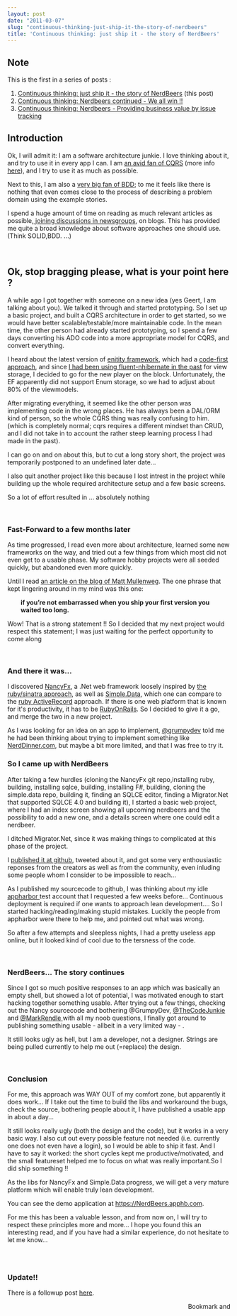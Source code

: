 ```yaml
---
layout: post
date: "2011-03-07"
slug: "continuous-thinking-just-ship-it-the-story-of-nerdbeers"
title: 'Continuous thinking: just ship it - the story of NerdBeers'
---
```


<h2>Note</h2>
<p>This is the first in a series of posts :</p>
<ol>
<li><a href="https://www.corebvba.be/blog/post.aspx?id=47b4b0d1-1c1f-46a0-8a8d-5e4733b92868">Continuous thinking: just ship it - the story of NerdBeers</a> (this post)</li>
<li><a href="https://www.corebvba.be/blog/post.aspx?id=567301d7-eb44-4622-ba2a-1bb53ff54cb6">Continuous thinking: Nerdbeers continued - We all win !!</a></li>
<li><a href="https://www.corebvba.be/blog/post.aspx?id=e10561a4-bb3b-40cd-a333-4aa28b8b0f27">Continuous thinking: Nerdbeers - Providing business value by issue tracking</a></li>
</ol>
<h2>Introduction</h2>
<p>Ok, I will admit it: I am a software architecture junkie. I love thinking about it, and try to use it in every app I can. I am <a href="https://www.corebvba.be/blog/?tag=/CQRS">an avid fan of CQRS</a> (more info <a href="https://cqrsinfo.com/about/">here</a>), and I try to use it as much as possible.</p>
<p>Next to this, I am also a <a href="https://www.corebvba.be/blog/?tag=/BDD">very big fan of BDD</a>; to me it feels like there is nothing that even comes close to the process of describing a problem domain using the example stories.</p>
<p>I spend a huge amount of time on reading as much relevant articles as possible,<a href="https://groups.google.com" target="_blank"> joining discussions in newsgroups</a>, on blogs. This has provided me quite a broad knowledge about software approaches one should use. (Think SOLID,BDD. ...)</p>
<p>&nbsp;</p>
<h2>Ok, stop bragging please, what is your point here ?</h2>
<p>A while ago I got together with someone on a new idea (yes Geert, I am talking about you). We talked it through and started prototyping. So I set up a basic project, and built a CQRS architecture in order to get started, so we would have better scalable/testable/more maintainable code. In the mean time, the other person had already started prototyping, so I spend a few days converting his ADO code into a more appropriate model for CQRS, and convert everything.</p>
<p>I heard about the latest version of <a href="https://msdn.microsoft.com/en-us/library/aa697427%28v=vs.80%29" target="_blank">enitity framework</a>, which had a <a href="https://weblogs.asp.net/scottgu/archive/2010/07/16/code-first-development-with-entity-framework-4" target="_blank">code-first approach</a>, and since <a href="https://github.com/ToJans/MVCExtensions" target="_blank">I had been using fluent-nhibernate in the past</a> for view storage, I decided to go for the new player on the block. Unfortunately, the EF apparently did not support Enum storage, so we had to adjust about 80% of the viewmodels.</p>
<p>After migrating everything, it seemed like the other person was implementing code in the wrong places. He has always been a DAL/ORM kind of person, so the whole CQRS thing was really confusing to him. (which is completely normal; cqrs requires a different mindset than CRUD, and I did not take in to account the rather steep learning process I had made in the past).</p>
<p>I can go on and on about this, but to cut a long story short, the project was temporarily postponed to an undefined later date...</p>
<p>I also quit another project like this because I lost intrest in the project while building up the whole required architecture setup and a few basic screens.</p>
<p>So a lot of effort resulted in ... absolutely nothing</p>
<p>&nbsp;</p>
<h3>Fast-Forward to a few months later</h3>
<p>As time progressed, I read even more about architecture, learned some new frameworks on the way, and tried out a few things from which most did not even get to a usable phase. My software hobby projects were all seeded quickly, but abandoned even more quickly.</p>
<p>Until I read <a title="1.0 is the lonliest number" href="https://ma.tt/2010/11/one-point-oh/" target="_blank">an article on the blog of Matt Mullenweg</a>. The one phrase that kept lingering around in my mind was this one:</p>
<p style="padding-left: 30px;"><strong>if you&rsquo;re not embarrassed when you ship your first version you waited too long.</strong></p>
<p>Wow! That is a strong statement !! So I decided that my next project would respect this statement; I was just waiting for the perfect opportunity to come along</p>
<p>&nbsp;</p>
<h3>And there it was...</h3>
<p>I discovered <a href="https://github.com/thecodejunkie/Nancy" target="_blank">NancyFx</a>, a .Net web framework loosely inspired by <a href="https://github.com/bmizerany/sinatra" target="_blank">the ruby/sinatra approach</a>, as well as <a href="https://github.com/markrendle/Simple.Data" target="_blank">Simple.Data</a>, which one can compare to the <a href="https://ar.rubyonrails.org/" target="_blank">ruby ActiveRecord</a> approach. If there is one web platform that is known for it's productivity, it has to be <a href="https://rubyonrails.org/" target="_blank">RubyOnRails</a>. So I decided to give it a go, and merge the two in a new project.</p>
<p>As I was looking for an idea on an app to implement, <a href="https://twitter.com/grumpydev" target="_blank">@grumpydev</a> told me he had been thinking about trying to implement something like <a href="https://www.nerddinner.com" target="_blank">NerdDinner.com</a>, but maybe a bit more limited, and that I was free to try it.</p>
<h3>So I came up with NerdBeers<br /></h3>
<p>After taking a few hurdles (cloning the NancyFx git repo,installing ruby, building, installing sqlce, building, installing F#, building, cloning the simple.data repo, building it, finding an SQLCE editor, finding a Migrator.Net that supported SQLCE 4.0 and building it), I started a basic web project, where I had an index screen showing all upcoming nerdbeers and the possibility to add a new one, and a details screen where one could edit a nerdbeer.</p>
<p>I ditched Migrator.Net, since it was making things to complicated at this phase of the project.</p>
<p>I <a href="https://github.com/tojans/NerdBeers" target="_blank">published it at github</a>, tweeted about it, and got some very enthousiastic reponses from the creators as well as from the community, even inluding some people whom I consider to be impossible to reach...</p>
<p>As I published my sourcecode to github, I was thinking about my idle <a href="https://www.appharbor.com" target="_blank">appharbor </a>test account that I requested a few weeks before... Continuous deployment is required if one wants to approach lean development.... So I started hacking/reading/making stupid mistakes. Luckily the people from appharbor were there to help me, and pointed out what was wrong.</p>
<p>So after a few attempts and sleepless nights, I had a pretty useless app online, but it looked kind of cool due to the tersness of the code.</p>
<p>&nbsp;</p>
<h3>NerdBeers... The story continues</h3>
<p>Since I got so much positive responses to an app which was basically an empty shell, but showed a lot of potential, I was motivated enough to start hacking together something usable. After trying out a few things, checking out the Nancy sourcecode and bothering @GrumpyDev, <a href="https://twitter.com/thecodejunkie" target="_blank">@TheCodeJunkie</a> and <a href="https://twitter.com/markrendle" target="_blank">@MarkRendle </a>with all my noob questions, I finally got around to publishing something usable - allbeit in a very limited way - .</p>
<p>It still looks ugly as hell, but I am a developer, not a designer. Strings are being pulled currently to help me out (=replace) the design.</p>
<p>&nbsp;</p>
<h3>Conclusion<br /></h3>
<p>For me, this approach was WAY OUT of my comfort zone, but apparently it does work... If I take out the time to build the libs and workaround the bugs, check the source, bothering people about it, I have published a usable app in about a day...</p>
<p>It still looks really ugly (both the design and the code), but it works in a very basic way. I also cut out every possible feature not needed (i.e. currently one does not even have a login), so I would be able to ship it fast. And I have to say it worked: the short cycles kept me productive/motivated, and the small featureset helped me to focus on what was really important.So I did ship something !!</p>
<p>As the libs for NancyFx and Simple.Data progress, we will get a very mature platform which will enable truly lean development.</p>
<p>You can see the demo application at <a href="https://NerdBeers.apphb.com" target="_blank">https://NerdBeers.apphb.com</a>.</p>
<p>For me this has been a valuable lesson, and from now on, I will try to respect these principles more and more... I hope you found this an interesting read, and if you have had a similar experience, do not hesitate to let me know...</p>
<h3><br /></h3>
<h3>Update!!</h3>
<p>There is a followup post <a href="/posts/Continuous-thinking-Nerdbeers-continued-We-all-win-!!">here</a>.</p><div style="text-align:right"><a class="addthis_button" href="https://www.addthis.com/bookmark.php?v=250&amp;pub=xa-4aec37702e3161d4"><img src="https://s7.addthis.com/static/btn/v2/lg-share-en.gif" width="125" height="16" alt="Bookmark and Share" style="border:0"/></a><script type="text/javascript" src="https://s7.addthis.com/js/250/addthis_widget.js#pub=xa-4aec37702e3161d4/"></script></div>
